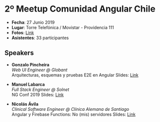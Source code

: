 # 2º Meetup Comunidad Angular Chile

* **Fecha**: 27 Junio 2019
* **Lugar**: Torre Telefónica / Movistar - Providencia 111
* **Fotos**: [Link](https://www.meetup.com/Angular-Chile/photos/30118997/)
* **Asistentes**: 33 participantes

## Speakers

* **Gonzalo Pincheira**  
*Web UI Engineer @ Globant*  
Arquitecturas, esquemas y pruebas E2E en Angular
Slides: [Link](https://docs.google.com/presentation/d/17_KlS8mOouY0odrIbOjAYebCg1u9rsfS-gm2A9USm8I/edit?usp=sharing) 

* **Manuel Labarca**  
*Full Stack Engineer @ Solnet*  
NG Conf 2019
Slides: [Link](https://docs.google.com/presentation/d/1TfqzUm6qSNaKb2W8e9ij3_JJ9M2MM-svl1NH1JgEbDw/edit?usp=sharing)

* **Nicolás Ávila**   
*Clinical Software Engineer @ Clínica Alemana de Santiago*  
Angular y Firebase Functions: No (mis) servidores 
Slides: [Link](https://nicoavila.s3.us-west-2.amazonaws.com/slides/AngularChile-20190627-Angular-y-Firebase-Functions.pdf)